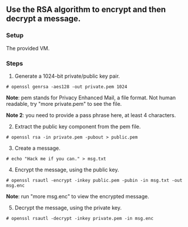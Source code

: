 ## Use the RSA algorithm to encrypt and then decrypt a message.

### Setup

The provided VM.

### Steps

1. Generate a 1024-bit private/public key pair.

```console
# openssl genrsa -aes128 -out private.pem 1024
```

**Note**: pem stands for Privacy Enhanced Mail, a file format. Not human readable, try "more private.pem" to see the file.

**Note 2**: you need to provide a pass phrase here, at least 4 characters.

2. Extract the public key component from the pem file.

```console
# openssl rsa -in private.pem -pubout > public.pem
```

3. Create a message.

```console
# echo "Hack me if you can." > msg.txt
```

4. Encrypt the message, using the public key.

```console
# openssl rsautl -encrypt -inkey public.pem -pubin -in msg.txt -out msg.enc
```

**Note**: run "more msg.enc" to view the encrypted message.

5. Decrypt the message, using the private key.

```console
# openssl rsautl -decrypt -inkey private.pem -in msg.enc
```
